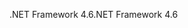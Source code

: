 <span data-ttu-id="a4a62-101">.NET Framework 4.6</span><span class="sxs-lookup"><span data-stu-id="a4a62-101">.NET Framework 4.6</span></span>